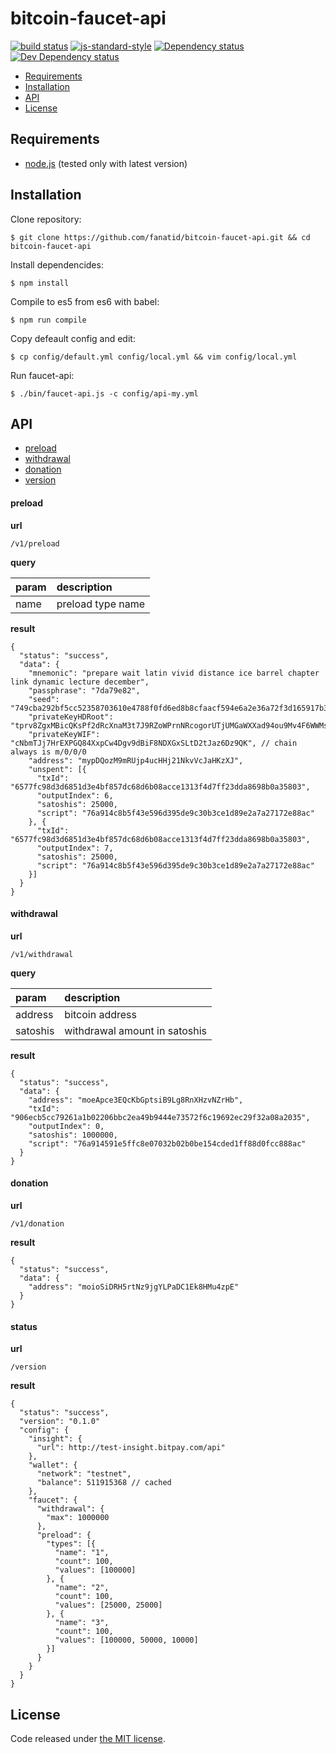 # bitcoin-faucet-api

[![build status](https://img.shields.io/travis/fanatid/bitcoin-faucet-api.svg?branch=master&style=flat-square)](http://travis-ci.org/fanatid/bitcoin-faucet-api)
[![js-standard-style](https://img.shields.io/badge/code%20style-standard-brightgreen.svg?style=flat-square)](https://github.com/feross/standard)
[![Dependency status](https://img.shields.io/david/fanatid/bitcoin-faucet-api.svg?style=flat-square)](https://david-dm.org/fanatid/bitcoin-faucet-api#info=dependencies)
[![Dev Dependency status](https://img.shields.io/david/fanatid/bitcoin-faucet-api.svg?style=flat-square)](https://david-dm.org/fanatid/bitcoin-faucet-api#info=devDependencies)

  * [Requirements](#requirements)
  * [Installation](#installation)
  * [API](#api)
  * [License](#license)

## Requirements

  * [node.js](https://nodejs.org/) (tested only with latest version)

## Installation

  Clone repository:

    $ git clone https://github.com/fanatid/bitcoin-faucet-api.git && cd bitcoin-faucet-api

  Install dependencides:

    $ npm install

  Compile to es5 from es6 with babel:

    $ npm run compile

  Copy defeault config and edit:

    $ cp config/default.yml config/local.yml && vim config/local.yml

  Run faucet-api:

    $ ./bin/faucet-api.js -c config/api-my.yml

## API

  * [preload](#preload)
  * [withdrawal](#withdrawal)
  * [donation](#donation)
  * [version](#version)

#### preload

  **url**

    /v1/preload

  **query**

| param | description       |
|:------|:------------------|
| name  | preload type name |

  **result**

    {
      "status": "success",
      "data": {
        "mnemonic": "prepare wait latin vivid distance ice barrel chapter link dynamic lecture december",
        "passphrase": "7da79e82",
        "seed": "749cba292bf5cc52358703610e4788f0fd6ed8b8cfaacf594e6a2e36a72f3d165917b310065616ca6c114c24ccb7dc518ba67c41de029e17efa8dd48dc4d81db",
        "privateKeyHDRoot": "tprv8ZgxMBicQKsPf2dRcXnaM3t7J9RZoWPrnNRcogorUTjUMGaWXXad94ou9Mv4F6WWMs9QuE9c9VU3e5UJJELfvvaCPq88pu5oJGC4YtHancZ",
        "privateKeyWIF": "cNbmTJj7HrEXPGQ84XxpCw4Dgv9dBiF8NDXGxSLtD2tJaz6Dz9QK", // chain always is m/0/0/0
        "address": "mypDQozM9mRUjp4ucHHj21NkvVcJaHKzXJ",
        "unspent": [{
          "txId": "6577fc98d3d6851d3e4bf857dc68d6b08acce1313f4d7ff23dda8698b0a35803",
          "outputIndex": 6,
          "satoshis": 25000,
          "script": "76a914c8b5f43e596d395de9c30b3ce1d89e2a7a27172e88ac"
        }, {
          "txId": "6577fc98d3d6851d3e4bf857dc68d6b08acce1313f4d7ff23dda8698b0a35803",
          "outputIndex": 7,
          "satoshis": 25000,
          "script": "76a914c8b5f43e596d395de9c30b3ce1d89e2a7a27172e88ac"
        }]
      }
    }

#### withdrawal

  **url**

    /v1/withdrawal

  **query**

| param    | description                   |
|:---------|:------------------------------|
| address  | bitcoin address               |
| satoshis | withdrawal amount in satoshis |

  **result**

    {
      "status": "success",
      "data": {
        "address": "moeApce3EQcKbGptsiB9Lg8RnXHzvNZrHb",
        "txId": "906ecb5cc79261a1b02206bbc2ea49b9444e73572f6c19692ec29f32a08a2035",
        "outputIndex": 0,
        "satoshis": 1000000,
        "script": "76a914591e5ffc8e07032b02b0be154cded1ff88d0fcc888ac"
      }
    }

#### donation

  **url**

    /v1/donation

  **result**

    {
      "status": "success",
      "data": {
        "address": "moioSiDRH5rtNz9jgYLPaDC1Ek8HMu4zpE"
      }
    }

#### status

  **url**

    /version

  **result**

    {
      "status": "success",
      "version": "0.1.0"
      "config": {
        "insight": {
          "url": http://test-insight.bitpay.com/api"
        },
        "wallet": {
          "network": "testnet",
          "balance": 511915368 // cached
        },
        "faucet": {
          "withdrawal": {
            "max": 1000000
          },
          "preload": {
            "types": [{
              "name": "1",
              "count": 100,
              "values": [100000]
            }, {
              "name": "2",
              "count": 100,
              "values": [25000, 25000]
            }, {
              "name": "3",
              "count": 100,
              "values": [100000, 50000, 10000]
            }]
          }
        }
      }
    }

## License

Code released under [the MIT license](https://github.com/fanatid/bitcoin-faucet-api/blob/master/LICENSE).
